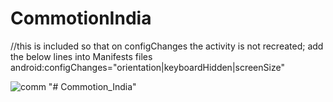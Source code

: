# CommotionIndia

//this is included so that on configChanges the activity is not recreated; add the below lines into Manifests files
    android:configChanges="orientation|keyboardHidden|screenSize"
    
   ![comm](https://user-images.githubusercontent.com/20511163/41675403-4314f2bc-74e0-11e8-8a60-e13280d31e2d.jpg)
"# Commotion_India" 
